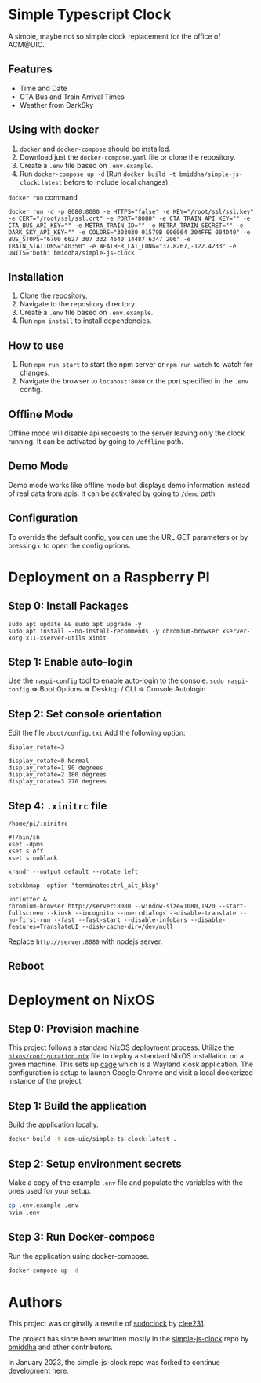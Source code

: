 # Simple Typescript Clock

A simple, maybe not so simple clock replacement for the office of ACM@UIC.

## Features

* Time and Date
* CTA Bus and Train Arrival Times
* Weather from DarkSky

## Using with docker

1. `docker` and `docker-compose` should be installed.
2. Download just the `docker-compose.yaml` file or clone the repository.
3. Create a `.env` file based on `.env.example`.
4. Run `docker-compose up -d` (Run `docker build -t bmiddha/simple-js-clock:latest` before to include local changes).

`docker run` command
```
docker run -d -p 8080:8080 -e HTTPS="false" -e KEY="/root/ssl/ssl.key" -e CERT="/root/ssl/ssl.crt" -e PORT="8080" -e CTA_TRAIN_API_KEY="" -e CTA_BUS_API_KEY="" -e METRA_TRAIN_ID="" -e METRA_TRAIN_SECRET="" -e DARK_SKY_API_KEY="" -e COLORS="303030 01579B 006064 304FFE 004D40" -e BUS_STOPS="6700 6627 307 332 4640 14487 6347 206" -e TRAIN_STATIONS="40350" -e WEATHER_LAT_LONG="37.8267,-122.4233" -e UNITS="both" bmiddha/simple-js-clock
 ```

## Installation

1. Clone the repository.
2. Navigate to the repository directory.
3. Create a `.env` file based on `.env.example`.
4. Run `npm install` to install dependencies.

## How to use

1. Run `npm run start` to start the npm server or `npm run watch` to watch for changes.
2. Navigate the browser to `locahost:8080` or the port specified in the `.env` config.

## Offline Mode

Offline mode will disable api requests to the server leaving only the clock running. It can be activated by going to `/offline` path.

## Demo Mode
Demo mode works like offline mode but displays demo information instead of real data from apis. It can be activated by going to `/demo` path.

## Configuration
To override the default config, you can use the URL GET parameters or by pressing `c` to open the config options.

# Deployment on a Raspberry PI

## Step 0: Install Packages
```
sudo apt update && sudo apt upgrade -y
sudo apt install --no-install-recommends -y chromium-browser xserver-xorg x11-xserver-utils xinit
```

## Step 1: Enable auto-login
Use the `raspi-config` tool to enable auto-login to the console.
`sudo raspi-config` => Boot Options => Desktop / CLI => Console Autologin

## Step 2: Set console orientation
Edit the file `/boot/config.txt`
Add the following option:
```
display_rotate=3
```

```
display_rotate=0 Normal
display_rotate=1 90 degrees
display_rotate=2 180 degrees
display_rotate=3 270 degrees
```

## Step 4: `.xinitrc` file

`/home/pi/.xinitrc`
```
#!/bin/sh
xset -dpms
xset s off
xset s noblank

xrandr --output default --rotate left

setxkbmap -option "terminate:ctrl_alt_bksp"

unclutter &
chromium-browser http://server:8080 --window-size=1080,1920 --start-fullscreen --kiosk --incognito --noerrdialogs --disable-translate --no-first-run --fast --fast-start --disable-infobars --disable-features=TranslateUI --disk-cache-dir=/dev/null
```
Replace `http://server:8080` with nodejs server.

## Reboot

# Deployment on NixOS

## Step 0: Provision machine

This project follows a standard NixOS deployment process. Utilize the [`nixos/configuration.nix`](./nixos/configuration.nix) file to deploy a standard NixOS installation on a given machine. This sets up [cage](https://github.com/Hjdskes/cage) which is a Wayland kiosk application. The configuration is setup to launch Google Chrome and visit a local dockerized instance of the project.

## Step 1: Build the application

Build the application locally.

```bash
docker build -t acm-uic/simple-ts-clock:latest .
```

## Step 2: Setup environment secrets

Make a copy of the example `.env` file and populate the variables with the ones used for your setup.

```bash
cp .env.example .env
nvim .env
```

## Step 3: Run Docker-compose

Run the application using docker-compose.

```bash
docker-compose up -d
```

# Authors

This project was originally a rewrite of [sudoclock](https://github.com/acm-uic/sudoclock) by [clee231](https://github.com/clee231).

The project has since been rewritten mostly in the [simple-js-clock](https://github.com/bmiddha/simple-js-clock) repo by [bmiddha](https://github.com/bmiddha) and other contributors.

In January 2023, the simple-js-clock repo was forked to continue development here.

